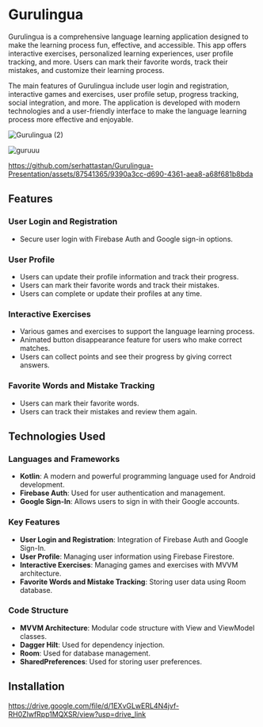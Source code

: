 # Gurulingua

Gurulingua is a comprehensive language learning application designed to make the learning process fun, effective, and accessible. This app offers interactive exercises, personalized learning experiences, user profile tracking, and more. Users can mark their favorite words, track their mistakes, and customize their learning process.

The main features of Gurulingua include user login and registration, interactive games and exercises, user profile setup, progress tracking, social integration, and more. The application is developed with modern technologies and a user-friendly interface to make the language learning process more effective and enjoyable.

![Gurulingua (2)](https://github.com/serhattastan/Gurulingua-Presentation/assets/87541365/c386549c-012f-46b1-a2ea-f2da3c048ab1)

![guruuu](https://github.com/serhattastan/Gurulingua-Presentation/assets/87541365/16f459cc-df99-407e-bb56-45b59f78ac76)


https://github.com/serhattastan/Gurulingua-Presentation/assets/87541365/9390a3cc-d690-4361-aea8-a68f681b8bda



## Features

### User Login and Registration
- Secure user login with Firebase Auth and Google sign-in options.

### User Profile
- Users can update their profile information and track their progress.
- Users can mark their favorite words and track their mistakes.
- Users can complete or update their profiles at any time.

### Interactive Exercises
- Various games and exercises to support the language learning process.
- Animated button disappearance feature for users who make correct matches.
- Users can collect points and see their progress by giving correct answers.

### Favorite Words and Mistake Tracking
- Users can mark their favorite words.
- Users can track their mistakes and review them again.

## Technologies Used

### Languages and Frameworks
- **Kotlin**: A modern and powerful programming language used for Android development.
- **Firebase Auth**: Used for user authentication and management.
- **Google Sign-In**: Allows users to sign in with their Google accounts.

### Key Features
- **User Login and Registration**: Integration of Firebase Auth and Google Sign-In.
- **User Profile**: Managing user information using Firebase Firestore.
- **Interactive Exercises**: Managing games and exercises with MVVM architecture.
- **Favorite Words and Mistake Tracking**: Storing user data using Room database.

### Code Structure
- **MVVM Architecture**: Modular code structure with View and ViewModel classes.
- **Dagger Hilt**: Used for dependency injection.
- **Room**: Used for database management.
- **SharedPreferences**: Used for storing user preferences.

## Installation

https://drive.google.com/file/d/1EXvGLwERL4N4jvf-RH0ZlwfRpp1MQXSR/view?usp=drive_link







